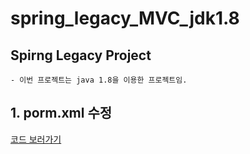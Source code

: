 # spring_legacy_MVC_jdk1.8


## Spirng Legacy Project
	- 이번 프로젝트는 java 1.8을 이용한 프로젝트임.

## 1. porm.xml 수정
[코드 보러가기](markdown_list/porm.xml_exit.md)